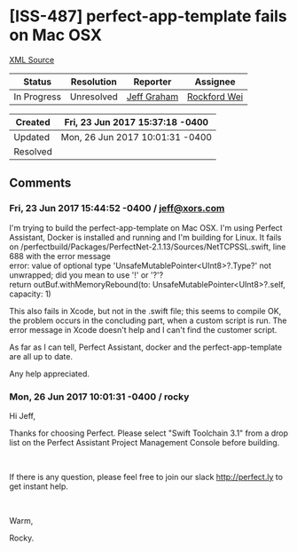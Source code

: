 # [ISS-487] perfect-app-template fails on Mac OSX

[XML Source](../xml/ISS-487.xml)
<p></p>





Status|Resolution|Reporter|Assignee
------|----------|--------|--------
In Progress|Unresolved|[Jeff Graham](jeff@xors.com)|[Rockford Wei]($rocky)





Created|Fri, 23 Jun 2017 15:37:18 -0400
-------|--------------
Updated|Mon, 26 Jun 2017 10:01:31 -0400
Resolved|


## Comments




### Fri, 23 Jun 2017 15:44:52 -0400 / jeff@xors.com 

<p><p>I'm trying to build the perfect-app-template on Mac OSX.  I'm using Perfect Assistant, Docker is installed and running and I'm building for Linux.  It fails on /perfectbuild/Packages/PerfectNet-2.1.13/Sources/NetTCPSSL.swift, line 688 with the error message <br/>
error: value of optional type 'UnsafeMutablePointer&lt;UInt8&gt;?.Type?' not unwrapped; did you mean to use '!' or '?'?<br/>
                        return outBuf.withMemoryRebound(to: UnsafeMutablePointer&lt;UInt8&gt;?.self, capacity: 1)</p>

<p>This also fails in Xcode, but not in the .swift file; this seems to compile OK, the problem occurs in the concluding part, when a custom script is run. The error message in Xcode doesn't help and I can't find the customer script.</p>

<p>As far as I can tell, Perfect Assistant, docker and the perfect-app-template are all up to date.</p>

<p>Any help appreciated.</p></p>


### Mon, 26 Jun 2017 10:01:31 -0400 / rocky 

<p><p>Hi Jeff,</p>

<p>Thanks for choosing Perfect. Please select "Swift Toolchain 3.1" from a drop list on the Perfect Assistant Project Management Console before building.</p>

<p> </p>

<p>If there is any question, please feel free to join our slack <a href="http://perfect.ly/" class="external-link" rel="nofollow">http://perfect.ly</a> to get instant help.</p>

<p> </p>

<p>Warm, </p>

<p>Rocky.</p></p>


